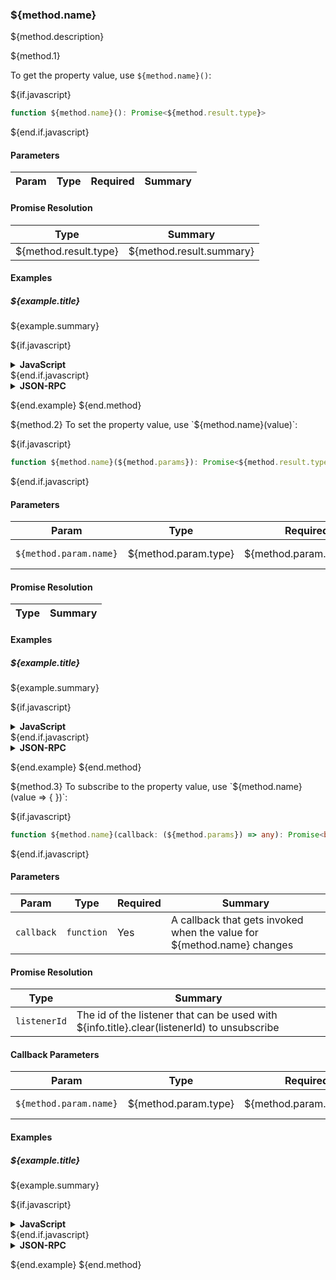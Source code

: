 ### ${method.name}
${method.description}

${method.1}

To get the property value, use `${method.name}()`:

${if.javascript}

```typescript
function ${method.name}(): Promise<${method.result.type}>
```

${end.if.javascript}

#### Parameters

| Param                  | Type                 | Required                 | Summary                 |
| ---------------------- | -------------------- | ------------------------ | ----------------------- |

#### Promise Resolution

| Type | Summary |
| ---- | ------- |
| ${method.result.type} | ${method.result.summary} |

#### Examples

##### ${example.title}
${example.summary}

${if.javascript}
<details>
  <summary><b>JavaScript</b></summary>

```javascript
${example.javascript}
```
Value of `value`

```javascript
${example.result}
```

</details>
${end.if.javascript}

<details>
  <summary><b>JSON-RPC</b></summary>

###### Request

```json
${example.jsonrpc}
```

###### Response

```json
${example.response}
```

</details>

${end.example}
${end.method}

${method.2}
To set the property value, use `${method.name}(value)`:

${if.javascript}

```typescript
function ${method.name}(${method.params}): Promise<${method.result.type}>
```

${end.if.javascript}

#### Parameters

| Param                  | Type                 | Required                 | Summary                 |
| ---------------------- | -------------------- | ------------------------ | ----------------------- |
| `${method.param.name}` | ${method.param.type} | ${method.param.required} | ${method.param.summary} ${method.param.constraints} |

#### Promise Resolution

| Type | Summary |
| ---- | ------- |

#### Examples

##### ${example.title}
${example.summary}

${if.javascript}
<details>
  <summary><b>JavaScript</b></summary>

```javascript
${example.javascript}
```
Value of `response`

```javascript
{}
```

</details>
${end.if.javascript}

<details>
  <summary><b>JSON-RPC</b></summary>

###### Request

```json
${example.jsonrpc}
```

###### Response

```json
${example.response}
```

</details>

${end.example}
${end.method}

${method.3}
To subscribe to the property value, use `${method.name}(value => { })`:

${if.javascript}

```typescript
function ${method.name}(callback: (${method.params}) => any): Promise<boolean>
```

${end.if.javascript}

#### Parameters

| Param                  | Type                 | Required                 | Summary                 |
| ---------------------- | -------------------- | ------------------------ | ----------------------- |
| `callback` | `function` | Yes | A callback that gets invoked when the value for ${method.name} changes |

#### Promise Resolution

| Type | Summary |
| ---- | ------- |
| `listenerId` | The id of the listener that can be used with ${info.title}.clear(listenerId) to unsubscribe |

#### Callback Parameters
| Param                  | Type                 | Required                 | Summary                 |
| ---------------------- | -------------------- | ------------------------ | ----------------------- |
| `${method.param.name}` | ${method.param.type} | ${method.param.required} | ${method.param.summary} ${method.param.constraints} |

#### Examples

##### ${example.title}
${example.summary}

${if.javascript}
<details>
  <summary><b>JavaScript</b></summary>

```javascript
${example.javascript}
```
Value of `response`

```javascript
{}
```
Value of `value`

```javascript
${example.result}
```

</details>
${end.if.javascript}

<details>
  <summary><b>JSON-RPC</b></summary>

###### Request

```json
${example.jsonrpc}
```

###### Response
```json
{
  "jsonrpc": "2.0",
  "id": "1",
  "result": {
    "listening": "true"
  }
}
```

```json
${example.response}
```

</details>

${end.example}
${end.method}
